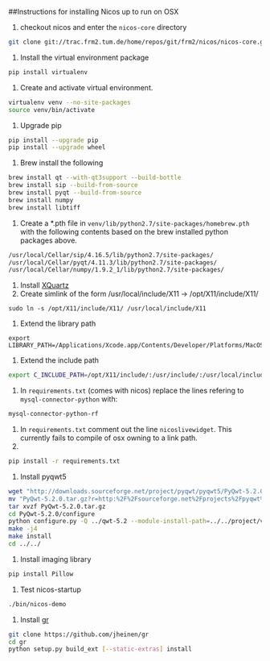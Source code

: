 ##Instructions for installing Nicos up to run on OSX

1. checkout nicos and enter the `nicos-core` directory
```bash
git clone git://trac.frm2.tum.de/home/repos/git/frm2/nicos/nicos-core.git
```
1. Install the virtual environment package 
```bash
pip install virtualenv
```
1. Create and activate virtual environment.
```bash
virtualenv venv --no-site-packages
source venv/bin/activate
```
1. Upgrade pip
```bash
pip install --upgrade pip
pip install --upgrade wheel
```
1. Brew install the following
```bash
brew install qt --with-qt3support --build-bottle
brew install sip --build-from-source
brew install pyqt --build-from-source
brew install numpy
brew install libtiff
```
1. Create a *.pth file in `venv/lib/python2.7/site-packages/homebrew.pth` with the following contents based on the brew installed python packages above.
```bash
/usr/local/Cellar/sip/4.16.5/lib/python2.7/site-packages/
/usr/local/Cellar/pyqt/4.11.3/lib/python2.7/site-packages/
/usr/local/Cellar/numpy/1.9.2_1/lib/python2.7/site-packages/
```
1. Install [XQuartz](https://www.xquartz.org/)
1. Create simlink of the form /usr/local/include/X11 -> /opt/X11/include/X11/
```
sudo ln -s /opt/X11/include/X11/ /usr/local/include/X11
```
1. Extend the library path
```
export LIBRARY_PATH=/Applications/Xcode.app/Contents/Developer/Platforms/MacOSX.platform/Developer/SDKs/MacOSX10.10.sdk/usr/lib/:/opt/X11/lib/
```
1. Extend the include path
```bash
export C_INCLUDE_PATH=/opt/X11/include/:/usr/include/:/usr/local/include/
```
1. In `requirements.txt` (comes with nicos) replace the lines refering to `mysql-connector-python` with:
```bash
mysql-connector-python-rf
```
1. In `requirements.txt` comment out the line `nicoslivewidget`. This currently fails to compile of osx owning to a link path.
1. 
```bash
pip install -r requirements.txt 
```
1. Install pyqwt5
```bash
wget "http://downloads.sourceforge.net/project/pyqwt/pyqwt5/PyQwt-5.2.0/PyQwt-5.2.0.tar.gz?r=http%3A%2F%2Fsourceforge.net%2Fprojects%2Fpyqwt%2F%3Fsource%3Ddlp&ts=1371067906&use_mirror=iweb"
mv "PyQwt-5.2.0.tar.gz?r=http:%2F%2Fsourceforge.net%2Fprojects%2Fpyqwt%2F?source=dlp&ts=1371067906&use_mirror=iweb" PyQwt-5.2.0.tar.gz
tar xvzf PyQwt-5.2.0.tar.gz
cd PyQwt-5.2.0/configure
python configure.py -Q ../qwt-5.2 --module-install-path=../../project/venv/lib/python2.7/site-packages/PyQt4 --extra-lflags="-headerpad_max_install_names -bundle -undefined dynamic_lookup" --sip-include-dirs=../../project/venv/include/python2.7
make -j4
make install
cd ../../
```
1. Install imaging library 
```bash
pip install Pillow
```
1. Test nicos-startup
```bash
./bin/nicos-demo
```
1. Install [gr](http://gr-framework.org/)
```bash
git clone https://github.com/jheinen/gr
cd gr
python setup.py build_ext [--static-extras] install
```
